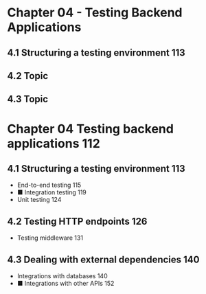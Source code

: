 # Chapter 04 - Testing Backend Applications

## 4.1 Structuring a testing environment 113
## 4.2 Topic
## 4.3 Topic

# Chapter 04 Testing backend applications 112

## 4.1 Structuring a testing environment 113
- End-to-end testing 115 
- ■ Integration testing 119
- Unit testing 124

## 4.2 Testing HTTP endpoints 126
- Testing middleware 131

## 4.3 Dealing with external dependencies 140
- Integrations with databases 140 
- ■ Integrations with other APIs 152

